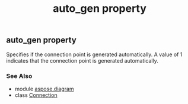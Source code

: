 ﻿---
title: auto_gen property
second_title: Aspose.Diagram for Python via .NET API References
description: 
type: docs
weight: 40
url: /python-net/aspose.diagram/connection/auto_gen/
is_root: false
---

## auto_gen property


Specifies if the connection point is generated automatically. A value of 1 indicates that the connection point is generated automatically.

### See Also
* module [aspose.diagram](../../)
* class [Connection](/diagram/python-net/aspose.diagram/connection)
